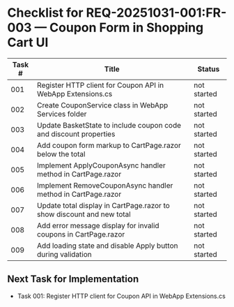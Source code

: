 # Checklist for REQ-20251031-001:FR-003 — Coupon Form in Shopping Cart UI

| Task # | Title                                 | Status       |
|--------|---------------------------------------|--------------|
| 001    | Register HTTP client for Coupon API in WebApp Extensions.cs | not started  |
| 002    | Create CouponService class in WebApp Services folder | not started  |
| 003    | Update BasketState to include coupon code and discount properties | not started  |
| 004    | Add coupon form markup to CartPage.razor below the total | not started  |
| 005    | Implement ApplyCouponAsync handler method in CartPage.razor | not started  |
| 006    | Implement RemoveCouponAsync handler method in CartPage.razor | not started  |
| 007    | Update total display in CartPage.razor to show discount and new total | not started  |
| 008    | Add error message display for invalid coupons in CartPage.razor | not started  |
| 009    | Add loading state and disable Apply button during validation | not started  |

## Next Task for Implementation
- Task 001: Register HTTP client for Coupon API in WebApp Extensions.cs